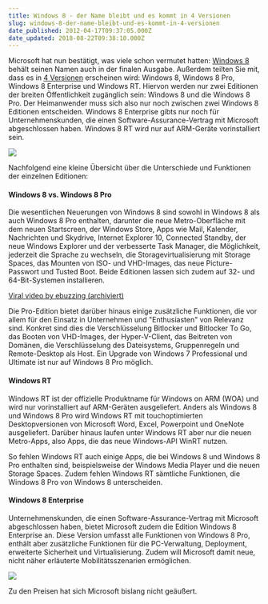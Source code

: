 ```yaml
---
title: Windows 8 - der Name bleibt und es kommt in 4 Versionen
slug: windows-8-der-name-bleibt-und-es-kommt-in-4-versionen
date_published: 2012-04-17T09:37:05.000Z
date_updated: 2018-08-22T09:38:10.000Z
---
```


Microsoft hat nun bestätigt, was viele schon vermutet hatten: [Windows 8](__GHOST_URL__/windows-8-beta-steht-ab-sofort-zum-download-bereit/) behält seinen Namen auch in der finalen Ausgabe. Außerdem teilten Sie mit, dass es in [4 Versionen](http://windowsteamblog.com/windows/b/bloggingwindows/archive/2012/04/16/announcing-the-windows-8-editions.aspx) erscheinen wird: Windows 8, Windows 8 Pro, Windows 8 Enterprise und Windows RT. Hiervon werden nur zwei Editionen der breiten Öffentlichkeit zugänglich sein: Windows 8 und die Windows 8 Pro. Der Heimanwender muss sich also nur noch zwischen zwei Windows 8 Editionen entscheiden. Windows 8 Enterprise gibts nur noch für Unternehmenskunden, die einen Software-Assurance-Vertrag mit Microsoft abgeschlossen haben. Windows 8 RT wird nur auf ARM-Geräte vorinstalliert sein.

[![](//picdump.thafaker.de/2012/04/Windows8Teamblog1-580x326.jpg)](__GHOST_URL__/windows-8-der-name-bleibt-und-es-kommt-in-4-versionen/windows8teamblog-2/)

Nachfolgend eine kleine Übersicht über die Unterschiede und Funktionen der einzelnen Editionen:

#### Windows 8 vs. Windows 8 Pro

Die wesentlichen Neuerungen von Windows 8 sind sowohl in Windows 8 als auch Windows 8 Pro enthalten, darunter die neue Metro-Oberfläche mit dem neuen Startscreen, der Windows Store, Apps wie Mail, Kalender, Nachrichten und Skydrive, Internet Explorer 10, Connected Standby, der neue Windows Explorer und der verbesserte Task Manager, die Möglichkeit, jederzeit die Sprache zu wechseln, die Storagevirtualisierung mit Storage Spaces, das Mounten von ISO- und VHD-Images, das neue Picture-Passwort und Tusted Boot. Beide Editionen lassen sich zudem auf 32- und 64-Bit-Systemen installieren.

[Viral video by ebuzzing (archiviert)](http://web.archive.org/web/20110923160238/http://www.ebuzzing.de:80/)

Die Pro-Edition bietet darüber hinaus einige zusätzliche Funktionen, die vor allem für den Einsatz in Unternehmen und "Enthusiasten" von Relevanz sind. Konkret sind dies die Verschlüsselung Bitlocker und Bitlocker To Go, das Booten von VHD-Images, der Hyper-V-Client, das Beitreten von Domänen, die Verschlüsselung des Dateisystems, Gruppenregeln und Remote-Desktop als Host. Ein Upgrade von Windows 7 Professional und Ultimate ist nur auf Windows 8 Pro möglich.

#### Windows RT

Windows RT ist der offizielle Produktname für Windows on ARM (WOA) und wird nur vorinstalliert auf ARM-Geräten ausgeliefert. Anders als Windows 8 und Windows 8 Pro wird Windows RT mit touchoptimierten Desktopversionen von Microsoft Word, Excel, Powerpoint und OneNote ausgeliefert. Darüber hinaus laufen unter Windows RT aber nur die neuen Metro-Apps, also Apps, die das neue Windows-API WinRT nutzen.

So fehlen Windows RT auch einige Apps, die bei Windows 8 und Windows 8 Pro enthalten sind, beispielsweise der Windows Media Player und die neuen Storage Spaces. Zudem fehlen Windows RT sämtliche Funktionen, die Windows 8 Pro von Windows 8 unterscheiden.

#### Windows 8 Enterprise

Unternehmenskunden, die einen Software-Assurance-Vertrag mit Microsoft abgeschlossen haben, bietet Microsoft zudem die Edition Windows 8 Enterprise an. Diese Version umfasst alle Funktionen von Windows 8 Pro, enthält aber zusätzliche Funktionen für die PC-Verwaltung, Deployment, erweiterte Sicherheit und Virtualisierung. Zudem will Microsoft damit neue, nicht näher erläuterte Mobilitätsszenarien ermöglichen.

[![](//picdump.thafaker.de/2012/04/win8desk-580x326.jpg)](__GHOST_URL__/windows-8-der-name-bleibt-und-es-kommt-in-4-versionen/win8desk/)

Zu den Preisen hat sich Microsoft bislang nicht geäußert.

